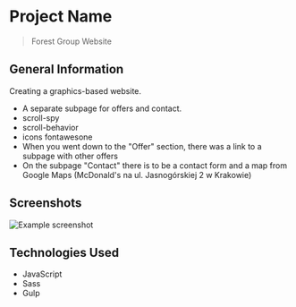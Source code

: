 # Project Name
> Forest Group Website

## General Information
Creating a graphics-based website.
- A separate subpage for offers and contact.
- scroll-spy
- scroll-behavior
- icons fontawesone
- When you went down to the "Offer" section, there was a link to a subpage with other offers
- On the subpage "Contact" there is to be a contact form and a map from Google Maps (McDonald's na ul. Jasnogórskiej 2 w Krakowie)

## Screenshots
![Example screenshot](screenshot.jpg)

## Technologies Used
- JavaScript
- Sass
- Gulp
